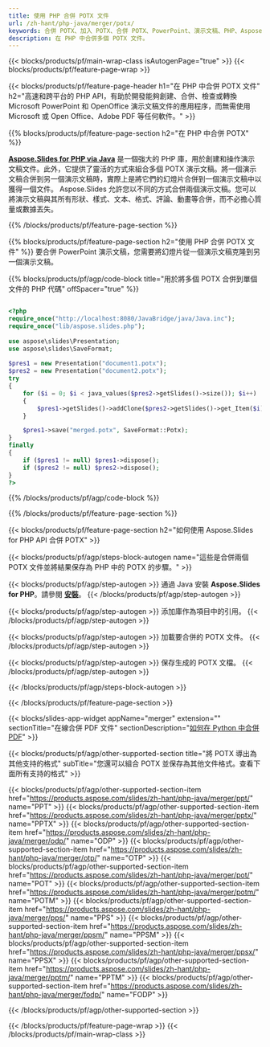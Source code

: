 ```yaml
---
title: 使用 PHP 合併 POTX 文件
url: /zh-hant/php-java/merger/potx/
keywords: 合併 POTX、加入 POTX、合併 POTX、PowerPoint、演示文稿、PHP、Aspose
description: 在 PHP 中合併多個 POTX 文件。
---
```


{{< blocks/products/pf/main-wrap-class isAutogenPage="true" >}}
{{< blocks/products/pf/feature-page-wrap >}}

{{< blocks/products/pf/feature-page-header h1="在 PHP 中合併 POTX 文件" h2="高速和跨平台的 PHP API，有助於開發能夠創建、合併、檢查或轉換 Microsoft PowerPoint 和 OpenOffice 演示文稿文件的應用程序，而無需使用 Microsoft 或 Open Office、Adobe PDF 等任何軟件。" >}}

{{% blocks/products/pf/feature-page-section h2="在 PHP 中合併 POTX" %}}

[**Aspose.Slides for PHP via Java**](https://products.aspose.com/slides/zh-hant/php-java/) 是一個強大的 PHP 庫，用於創建和操作演示文稿文件。此外，它提供了靈活的方式來組合多個 POTX 演示文稿。將一個演示文稿合併到另一個演示文稿時，實際上是將它們的幻燈片合併到一個演示文稿中以獲得一個文件。 Aspose.Slides 允許您以不同的方式合併兩個演示文稿。您可以將演示文稿與其所有形狀、樣式、文本、格式、評論、動畫等合併，而不必擔心質量或數據丟失。

{{% /blocks/products/pf/feature-page-section %}}

{{% blocks/products/pf/feature-page-section  h2="使用 PHP 合併 POTX 文件" %}}
要合併 PowerPoint 演示文稿，您需要將幻燈片從一個演示文稿克隆到另一個演示文稿。

{{% blocks/products/pf/agp/code-block title="用於將多個 POTX 合併到單個文件的 PHP 代碼" offSpacer="true" %}}


```php

<?php
require_once("http://localhost:8080/JavaBridge/java/Java.inc");
require_once("lib/aspose.slides.php");
 
use aspose\slides\Presentation;
use aspose\slides\SaveFormat;
 
$pres1 = new Presentation("document1.potx");
$pres2 = new Presentation("document2.potx");
try
{
    for ($i = 0; $i < java_values($pres2->getSlides()->size()); $i++) 
    {
        $pres1->getSlides()->addClone($pres2->getSlides()->get_Item($i));
    }

    $pres1->save("merged.potx", SaveFormat::Potx);
}
finally
{
    if ($pres1 != null) $pres1->dispose();
    if ($pres2 != null) $pres2->dispose();
}
?>
```


{{% /blocks/products/pf/agp/code-block %}}

{{% /blocks/products/pf/feature-page-section %}}

{{< blocks/products/pf/feature-page-section  h2="如何使用 Aspose.Slides for PHP API 合併 POTX" >}}

{{< blocks/products/pf/agp/steps-block-autogen name="這些是合併兩個 POTX 文件並將結果保存為 PHP 中的 POTX 的步驟。" >}}

{{< blocks/products/pf/agp/step-autogen >}}
通過 Java 安裝 **Aspose.Slides for PHP**。請參閱 [**安裝**](https://docs.aspose.com/slides/php-java/installation/)。
{{< /blocks/products/pf/agp/step-autogen >}}

{{< blocks/products/pf/agp/step-autogen >}}
添加庫作為項目中的引用。
{{< /blocks/products/pf/agp/step-autogen >}}

{{< blocks/products/pf/agp/step-autogen >}}
加載要合併的 POTX 文件。
{{< /blocks/products/pf/agp/step-autogen >}}

{{< blocks/products/pf/agp/step-autogen >}}
保存生成的 POTX 文檔。
{{< /blocks/products/pf/agp/step-autogen >}}

{{< /blocks/products/pf/agp/steps-block-autogen >}}

{{< /blocks/products/pf/feature-page-section >}}

{{< blocks/slides-app-widget  appName="merger" extension="" sectionTitle="在線合併 PDF 文件" sectionDescription="[如何在 Python 中合併 PDF](https://products.aspose.com/slides/zh-hant/python-net/merge/pdf/)" >}}

{{< blocks/products/pf/agp/other-supported-section title="將 POTX 導出為其他支持的格式" subTitle="您還可以組合 POTX 並保存為其他文件格式。查看下面所有支持的格式" >}}

{{< blocks/products/pf/agp/other-supported-section-item href="https://products.aspose.com/slides/zh-hant/php-java/merger/ppt/" name="PPT" >}}
{{< blocks/products/pf/agp/other-supported-section-item href="https://products.aspose.com/slides/zh-hant/php-java/merger/pptx/" name="PPTX" >}}
{{< blocks/products/pf/agp/other-supported-section-item href="https://products.aspose.com/slides/zh-hant/php-java/merger/odp/" name="ODP" >}}
{{< blocks/products/pf/agp/other-supported-section-item href="https://products.aspose.com/slides/zh-hant/php-java/merger/otp/" name="OTP" >}}
{{< blocks/products/pf/agp/other-supported-section-item href="https://products.aspose.com/slides/zh-hant/php-java/merger/pot/" name="POT" >}}
{{< blocks/products/pf/agp/other-supported-section-item href="https://products.aspose.com/slides/zh-hant/php-java/merger/potm/" name="POTM" >}}
{{< blocks/products/pf/agp/other-supported-section-item href="https://products.aspose.com/slides/zh-hant/php-java/merger/pps/" name="PPS" >}}
{{< blocks/products/pf/agp/other-supported-section-item href="https://products.aspose.com/slides/zh-hant/php-java/merger/ppsm/" name="PPSM" >}}
{{< blocks/products/pf/agp/other-supported-section-item href="https://products.aspose.com/slides/zh-hant/php-java/merger/ppsx/" name="PPSX" >}}
{{< blocks/products/pf/agp/other-supported-section-item href="https://products.aspose.com/slides/zh-hant/php-java/merger/pptm/" name="PPTM" >}}
{{< blocks/products/pf/agp/other-supported-section-item href="https://products.aspose.com/slides/zh-hant/php-java/merger/fodp/" name="FODP" >}}


{{< /blocks/products/pf/agp/other-supported-section >}}

{{< /blocks/products/pf/feature-page-wrap >}}
{{< /blocks/products/pf/main-wrap-class >}}